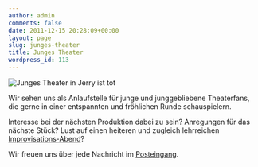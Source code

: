 ```yaml
---
author: admin
comments: false
date: 2011-12-15 20:28:09+00:00
layout: page
slug: junges-theater
title: Junges Theater
wordpress_id: 113
---
```


![Junges Theater in Jerry ist tot](/wp-content/uploads/2011/12/IMG_6844_scharf-1024x768.jpg)

Wir sehen uns als Anlaufstelle für junge und junggebliebene Theaterfans, die gerne in einer entspannten und fröhlichen Runde schauspielern.

Interesse bei der nächsten Produktion dabei zu sein? Anregungen für das nächste Stück? Lust auf einen heiteren und zugleich lehrreichen [Improvisations-Abend](/musik-und-theater/junges-theater/improvisationstheater/)?

Wir freuen uns über jede Nachricht im [Posteingang](/musik-und-theater/junges-theater/kontakt/).
